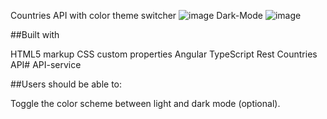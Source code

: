 Countries API with color theme switcher
![image](https://github.com/user-attachments/assets/3dbe9d35-7551-45d9-a44e-be591dfc932c)
Dark-Mode
![image](https://github.com/user-attachments/assets/8bc17463-e421-4f42-b37d-63f17f90bf82)


##Built with

HTML5 markup
CSS custom properties
Angular
TypeScript
Rest Countries API# API-service

##Users should be able to:

Toggle the color scheme between light and dark mode (optional).
